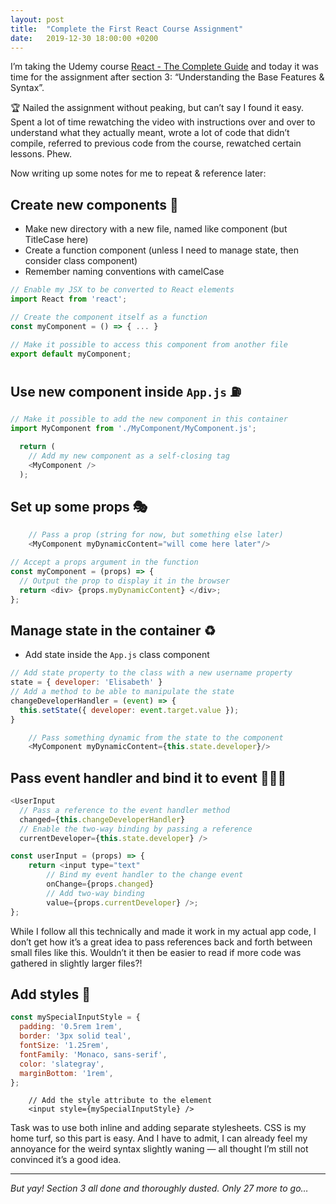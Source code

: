 ```yaml
---
layout: post
title:  "Complete the First React Course Assignment"
date:   2019-12-30 18:00:00 +0200
---
```


I’m taking the Udemy course [React - The Complete Guide](https://www.udemy.com/course/react-the-complete-guide-incl-redux/) and today it was time for the assignment after section 3: “Understanding the Base Features & Syntax”.

🏆 Nailed the assignment without peaking, but can’t say I found it easy. Spent a lot of time rewatching the video with instructions over and over to understand what they actually meant, wrote a lot of code that didn’t compile, referred to previous code from the course, rewatched certain lessons. Phew.

Now writing up some notes for me to repeat & reference later:

## Create new components 🌱

* Make new directory with a new file, named like component (but TitleCase here)
* Create a function component (unless I need to manage state, then consider class component)
* Remember naming conventions with camelCase

```javascript
// Enable my JSX to be converted to React elements
import React from 'react';

// Create the component itself as a function
const myComponent = () => { ... }

// Make it possible to access this component from another file
export default myComponent;
```

## Use new component inside `App.js` ⛽️

```javascript
// Make it possible to add the new component in this container
import MyComponent from './MyComponent/MyComponent.js';
```
```javascript
  return (
    // Add my new component as a self-closing tag
    <MyComponent />
  );
```

## Set up some props 🎭

```javascript
    // Pass a prop (string for now, but something else later)
    <MyComponent myDynamicContent="will come here later"/>
```

```javascript
// Accept a props argument in the function
const myComponent = (props) => {
  // Output the prop to display it in the browser
  return <div> {props.myDynamicContent} </div>;
};
```

## Manage state in the container ♻️

* Add state inside the `App.js` class component

```javascript
// Add state property to the class with a new username property
state = { developer: 'Elisabeth' }
// Add a method to be able to manipulate the state
changeDeveloperHandler = (event) => {
  this.setState({ developer: event.target.value });
}
```

```javascript
    // Pass something dynamic from the state to the component
    <MyComponent myDynamicContent={this.state.developer}/>
```

## Pass event handler and bind it to event 🤹🏼‍♀️

```javascript
<UserInput
  // Pass a reference to the event handler method
  changed={this.changeDeveloperHandler}
  // Enable the two-way binding by passing a reference
  currentDeveloper={this.state.developer} />
```

```javascript
const userInput = (props) => {
    return <input type="text"
        // Bind my event handler to the change event
        onChange={props.changed}
        // Add two-way binding
        value={props.currentDeveloper} />;
};
```

While I follow all this technically and made it work in my actual app code, I don’t get how it’s a great idea to pass references back and forth between small files like this. Wouldn’t it then be easier to read if more code was gathered in slightly larger files?!

## Add styles 🎨

```javascript
const mySpecialInputStyle = {
  padding: '0.5rem 1rem',
  border: '3px solid teal',
  fontSize: '1.25rem',
  fontFamily: 'Monaco, sans-serif',
  color: 'slategray',
  marginBottom: '1rem',
};
```

```
    // Add the style attribute to the element
    <input style={mySpecialInputStyle} />
```

Task was to use both inline and adding separate stylesheets. CSS is my home turf, so this part is easy. And I have to admit, I can already feel my annoyance for the weird syntax slightly waning — all thought I’m still not convinced it’s a good idea.

---

_But yay! Section 3 all done and thoroughly dusted. Only 27 more to go…_
